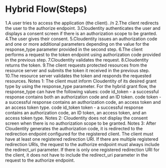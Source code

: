# Hybrid Flow(Steps)
1.A user tries to access the application (the client).
/n 2.The client redirects the user to the authorize endpoint.
3.Cloudentity authenticates the user and displays a consent screen if there is an authorization scope to be granted.
4.The user gives their consent.
5.Cloudentity issues an authorization code and one or more additional parameters depending on the value for the response_type parameter provided in the second step.
6.The client performs a request to the token endpoint using authorization code provided in the previous step.
7.Cloudentity validates the request.
8.Cloudentity returns the token.
9.The client requests protected resources from the resource server and submits the token it received in the previous step.
10.The resource server validates the token and responds the requested resources.
Notes 1:
The client must inform Cloudentity of its desired grant type by using the response_type parameter. For the hybrid grant flow, the response_type can have the following values:
code id_token - a successful response contains both an authorization code and an ID token.
code token - a successful response contains an authorization code, an access token and an access token type.
code id_token token - a successful response contains an authorization code, an ID token, an access token, and an access token type.
Notes 2:
Cloudentity does not display the consent screen when there is no authorization scope to be granted.
Notes 3:
After Cloudentity generates the authorization code, it is redirected to the redirection endpoint configured for the registered client. The client must have at least one registered redirection URI. If there are multiple registered redirection URIs, the request to the authorize endpoint must always include the redirect_uri parameter. If there is only one registered redirection URI for the client, it does not have to include the redirect_uri parameter in the request to the authorize endpoint.
